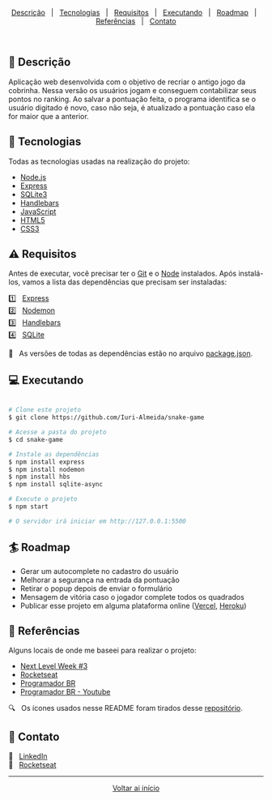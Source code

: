 <div align = "center" id = "top">

<p>

  <a href="#descricao">Descrição</a> &#xa0; | &#xa0;
  <a href="#tecnologias">Tecnologias</a> &#xa0; | &#xa0;
  <a href="#requisitos">Requisitos</a> &#xa0; | &#xa0;
  <a href="#executando">Executando</a> &#xa0; | &#xa0;
  <a href="#roadmap">Roadmap</a> &#xa0; | &#xa0;
  <a href="#referencias">Referências</a> &#xa0; | &#xa0;
  <a href="#contato">Contato</a>

</p>

</div>

<br>

<div id = "descricao">

## :pushpin: Descrição ##

<p>

  Aplicação web desenvolvida com o objetivo de recriar o antigo jogo da cobrinha. Nessa versão os usuários jogam e conseguem contabilizar seus pontos no ranking. Ao salvar a pontuação feita, o programa identifica se o usuário digitado é novo, caso não seja, é atualizado a pontuação caso ela for maior que a anterior.

</p>

</div>

<div id = "tecnologias">

## :rocket: Tecnologias ##

Todas as tecnologias usadas na realização do projeto:

* [Node.js](https://nodejs.org/pt-br/)
* [Express](https://expressjs.com/pt-br/)
* [SQLite3](https://www.sqlite.org/index.html)
* [Handlebars](https://handlebarsjs.com/)
* [JavaScript](https://developer.mozilla.org/pt-BR/docs/Web/JavaScript)
* [HTML5](https://developer.mozilla.org/pt-BR/docs/Web/HTML/HTML5)
* [CSS3](https://developer.mozilla.org/pt-BR/docs/Web/CSS)

</div>

<div id = "requisitos">

## :warning: Requisitos ##

Antes de executar, você precisar ter o [Git](https://git-scm.com) e o [Node](https://nodejs.org/pt-br/) instalados. Após instalá-los, vamos a lista das dependências que precisam ser instaladas:

:one: &#xa0; [Express](https://expressjs.com/pt-br/) <br>
:two: &#xa0; [Nodemon](https://nodemon.io/) <br>
:three: &#xa0; [Handlebars](https://handlebarsjs.com/) <br>
:four: &#xa0; [SQLite](https://www.sqlite.org/index.html)

:construction: &#xa0; As versões de todas as dependências estão no arquivo <a href="./package.json">package.json</a>.

</div>

<div id = "executando">

## :computer: Executando ##

```bash

# Clone este projeto
$ git clone https://github.com/Iuri-Almeida/snake-game

# Acesse a pasta do projeto
$ cd snake-game

# Instale as dependências
$ npm install express
$ npm install nodemon
$ npm install hbs
$ npm install sqlite-async

# Execute o projeto 
$ npm start

# O servidor irá iniciar em http://127.0.0.1:5500
```

</div>

<div id = "roadmap">

## :surfer: Roadmap ##

* Gerar um autocomplete no cadastro do usuário
* Melhorar a segurança na entrada da pontuação
* Retirar o popup depois de enviar o formulário
* Mensagem de vitória caso o jogador complete todos os quadrados
* Publicar esse projeto em alguma plataforma online ([Vercel](https://vercel.com/), [Heroku](https://www.heroku.com/))

</div>

<div id = "referencias">

## :key: Referências ##

Alguns locais de onde me baseei para realizar o projeto:

* [Next Level Week #3](https://nextlevelweek.com/)
* [Rocketseat](https://rocketseat.com.br/)
* [Programador BR](https://programadorbr.com/)
* [Programador BR - Youtube](https://www.youtube.com/channel/UCrdgeUeCll2QKmqmihIgKBQ)

:mag: &#xa0; Os ícones usados nesse README foram tirados desse [repositório](https://gist.github.com/rxaviers/7360908).

</div>

<div id = "contato">

## :wave: Contato ##

:necktie: &#xa0; <a href = "https://www.linkedin.com/in/iurilopesalmeida/"> LinkedIn </a>
<br>
:rocket: &#xa0; <a href="https://app.rocketseat.com.br/me/iurialmeida"> Rocketseat </a>

</div>

<hr>

<div align = "center">

<a href = "#top">Voltar ai início</a>

</div>